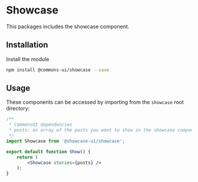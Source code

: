 # Showcase

This packages includes the showcase component.

## Installation

Install the module

```bash
npm install @commons-ui/showcase --save
```

## Usage

These components can be accessed by importing from the `showcase` root directory:

```jsx
/**
 * CommonsUI dependencies
 * posts: an array of the posts you want to show in the showcase component
 */
import Showcase from '@showcase-ui/showcase';

export default function Show() {
	return (
        <Showcase stories={posts} />
    );
}
```

